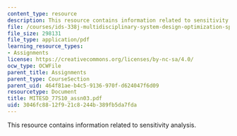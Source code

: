 ```yaml
---
content_type: resource
description: This resource contains information related to sensitivity analysis.
file: /courses/ids-338j-multidisciplinary-system-design-optimization-spring-2010/3046fc8812f921c8244b389fb5da7fda_MITESD_77S10_assn03.pdf
file_size: 298131
file_type: application/pdf
learning_resource_types:
- Assignments
license: https://creativecommons.org/licenses/by-nc-sa/4.0/
ocw_type: OCWFile
parent_title: Assignments
parent_type: CourseSection
parent_uid: 464f81ae-b4c5-9136-970f-d624047f6d09
resourcetype: Document
title: MITESD_77S10_assn03.pdf
uid: 3046fc88-12f9-21c8-244b-389fb5da7fda
---
```

This resource contains information related to sensitivity analysis.